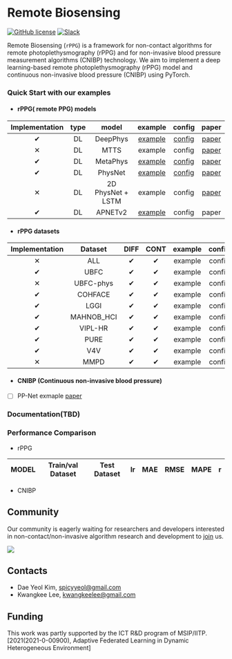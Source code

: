 # Remote Biosensing

[![GitHub license](https://img.shields.io/github/license/remotebiosensing/rppg)](https://github.com/remotebiosensing/rppg/blob/main/LICENSE)
[![Slack](https://img.shields.io/badge/Chat-Slack-red)](https://join.slack.com/t/remobebiosensing/shared_invite/zt-1u3kjfhf9-xWw_XQ8hGd7qFZymCSzUtg)

Remote Biosensing (`rPPG`) is a framework for non-contact algorithms for remote photoplethysmography (rPPG) and for
non-invasive blood pressure measurement algorithms (CNIBP) technology.
We aim to implement a deep learning-based remote photoplethysmography (rPPG) model and continuous non-invasive blood
pressure (CNIBP) using PyTorch.

### Quick Start with our examples

- #### rPPG( remote PPG) models
| **Implementation** | type |     **model**     |                                            **example**                                            |                                              **config**                                               |                                           paper                                            | 
|:------------------:|:----:|:-----------------:|:-------------------------------------------------------------------------------------------------:|:-----------------------------------------------------------------------------------------------------:|:------------------------------------------------------------------------------------------:|
|      &#10004;      |  DL  |     DeepPhys      | [example](https://github.com/remotebiosensing/rppg/blob/main/rppg/examples/physnet_ubfc_ubfc.py)  | [config](https://github.com/remotebiosensing/rppg/blob/main/rppg/configs/FIT_DEEPPHYS_UBFC_UBFC.yaml) |                         [paper](https://arxiv.org/abs/1805.07888)                          |
|      &#10005;      |  DL  |       MTTS        |                                              example                                              |                                                config                                                 | [paper](https://papers.nips.cc/paper/2020/file/e1228be46de6a0234ac22ded31417bc7-Paper.pdf) |
 |      &#10004;      |  DL  |     MetaPhys      | [example](https://github.com/remotebiosensing/rppg/blob/main/rppg/examples/metaphys_ubfc_ubfc.py) | [config](https://github.com/remotebiosensing/rppg/blob/main/rppg/configs/FIT_METAPHYS_UBFC_UBFC.yaml) |                         [paper](https://arxiv.org/abs/2010.01773)                          |
|      &#10004;      |  DL  |      PhysNet      | [example](https://github.com/remotebiosensing/rppg/blob/main/rppg/examples/physnet_ubfc_ubfc.py)  | [config](https://github.com/remotebiosensing/rppg/blob/main/rppg/configs/FIT_PHYSNET_UBFC_UBFC.yaml)  |                         [paper](https://arxiv.org/abs/1905.02419)                          |
|      &#10005;      |  DL  | 2D PhysNet + LSTM |                                              example                                              |                                                config                                                 |                         [paper](https://arxiv.org/abs/1905.02419)                          |
 |      &#10004;      |  DL  |      APNETv2      | [example](https://github.com/remotebiosensing/rppg/blob/main/rppg/examples/apnetv2_ubfc_ubfc.py)  |                                                config                                                 |                                           paper                                            |

- #### rPPG datasets
| **Implementation** | **Dataset** | **DIFF** | **CONT** | **example** | **config** | **link** |
|:------------------:|:-----------:|:--------:|:--------:|:-----------:|:----------:|:--------:|
|      &#10005;      |     ALL     | &#10004; | &#10004; |   example   |   config   |   link   |
|      &#10004;      |    UBFC     | &#10004; | &#10004; |   example   |   config   |   link   |
|      &#10005;      |  UBFC-phys  | &#10004; | &#10004; |   example   |   config   |   link   |
|      &#10004;      |   COHFACE   | &#10004; | &#10004; |   example   |   config   |   link   |
|      &#10004;      |    LGGI     | &#10004; | &#10004; |   example   |   config   |   link   |
|      &#10004;      | MAHNOB_HCI  | &#10004; | &#10004; |   example   |   config   |   link   |
|      &#10004;      |   VIPL-HR   | &#10004; | &#10004; |   example   |   config   |   link   |
|      &#10004;      |    PURE     | &#10004; | &#10004; |   example   |   config   |   link   |
|      &#10004;      |     V4V     | &#10004; | &#10004; |   example   |   config   |   link   |
|      &#10005;      |    MMPD     | &#10004; | &#10004; |   example   |   config   |   link   |


- #### CNIBP (Continuous non-invasive blood pressure)
- [ ] PP-Net exmaple [paper](https://ieeexplore.ieee.org/document/9082808)

### Documentation(TBD)

### Performance Comparison

- rPPG

| MODEL | Train/val Dataset | Test Dataset | lr  | MAE | RMSE | MAPE | r   |
|-------|-------------------|--------------|-----|-----|------|------|-----|

- CNIBP

## Community

Our community is eagerly waiting for researchers and developers interested in non-contact/non-invasive algorithm
research and development
to [join](https://join.slack.com/t/remobebiosensing/shared_invite/zt-1u3kjfhf9-xWw_XQ8hGd7qFZymCSzUtg) us.

<a href="https://github.com/remotebiosensing/rppg/graphs/contributors">
  <img src="https://contrib.rocks/image?repo=remotebiosensing/rppg" />
</a>

## Contacts

- Dae Yeol Kim, spicyyeol@gmail.com
- Kwangkee Lee, kwangkeelee@gmail.com

## Funding

This work was partly supported by the ICT R&D program of
MSIP/IITP. [2021(2021-0-00900), Adaptive Federated Learning in Dynamic Heterogeneous Environment]

